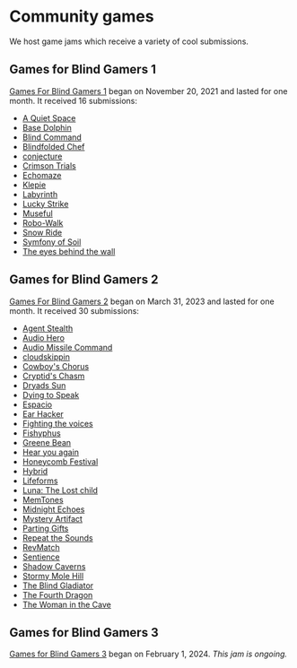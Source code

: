 # Community games
We host game jams which receive a variety of cool submissions.

<!--
Editorial note:
Do we want to call out notable submissions here?
We could have write-ups for a few stellar entries, before listing all of them alphabetically at the end of each section.
-->

## Games for Blind Gamers 1
[Games For Blind Gamers 1](https://itch.io/jam/games-for-blind-gamers) began on November 20, 2021 and lasted for one month.
It received 16 submissions:
- [A Quiet Space](https://saoigames.itch.io/a-quiet-space)
- [Base Dolphin](https://nsix.itch.io/base-dolphin)
- [Blind Command](https://vaudio.itch.io/blind-command)
- [Blindfolded Chef](https://frog-panda.itch.io/blindfolded-chef)
- [conjecture](https://suzimoocow.itch.io/conjecture)
- [Crimson Trials](https://bitwixt.itch.io/crimson-trials)
- [Echomaze](https://spacefetus.itch.io/echomaze)
- [Klepie](https://drnlab.itch.io/kelpie)
- [Labyrinth](https://isolation.itch.io/labyrinth)
- [Lucky Strike](https://origamez.itch.io/lucky-strike)
- [Museful](https://rafacarneros.itch.io/museful)
- [Robo-Walk](https://headphaseaudio.itch.io/robo-walk)
- [Snow Ride](https://vojay.itch.io/audio-snow-ride)
- [Symfony of Soil](https://ericbomb.itch.io/symphony-of-soil)
- [The eyes behind the wall](https://comandogdev.itch.io/the-eyes-behind-the-wall)

## Games for Blind Gamers 2
[Games For Blind Gamers 2](https://itch.io/jam/games-for-blind-gamers-2) began on March 31, 2023 and lasted for one month.
It received 30 submissions:
- [Agent Stealth](https://felipe-sound.itch.io/agent-stealth)
- [Audio Hero](https://perfect-c-games.itch.io/audio-hero)
- [Audio Missile Command](https://keolinsk.itch.io/audio-missile-command)
- [cloudskippin](https://stratifarm.itch.io/cloudskippin-jam)
- [Cowboy's Chorus](https://zclipse.itch.io/cowboys-chorus)
- [Cryptid's Chasm](https://kersed.itch.io/cryptids-chasm)
- [Dryads Sun](https://arnebab.itch.io/dryads-sun)
- [Dying to Speak](https://dyulai.itch.io/dying-to-speak)
- [Espacio](https://jdzz100.itch.io/espacio)
- [Ear Hacker](https://jcroisant.itch.io/ear-hacker-jam)
- [Fighting the voices](https://aquiles-m.itch.io/fighting-the-voices)
- [Fishyphus](https://shiftbacktick.itch.io/fishyphus)
- [Greene Bean](https://fullmetalashley.itch.io/gfbg-2023)
- [Hear you again](https://urbanzero.itch.io/hear-you-again)
- [Honeycomb Festival](https://dvalkyrie.itch.io/honeycomb-festival)
- [Hybrid](https://deengames.itch.io/hybrid)
- [Lifeforms](https://thewrongjohn.itch.io/lifeforms)
- [Luna: The Lost child](https://espressobuns.itch.io/luna-the-lost-child)
- [MemTones](https://raconteur81.itch.io/memtones)
- [Midnight Echoes](https://bowman.itch.io/midnight-echoes)
- [Mystery Artifact](https://nifflas.itch.io/mystery-artifact)
- [Parting Gifts](https://eileencalub.itch.io/parting-gifts)
- [Repeat the Sounds](https://kethram.itch.io/repeat-the-sounds)
- [RevMatch](https://jordanfb.itch.io/revmatch)
- [Sentience](https://tallguyprods.itch.io/sentience)
- [Shadow Caverns](https://jairm.itch.io/shadowcaverns)
- [Stormy Mole Hill](https://l0aurore.itch.io/stormy-mole-hole)
- [The Blind Gladiator](https://choollol.itch.io/the-blind-gladiator)
- [The Fourth Dragon](https://ericbomb.itch.io/the-fourth-dragon)
- [The Woman in the Cave](https://eibriel.itch.io/the-woman-in-the-cave)

## Games for Blind Gamers 3
[Games for Blind Gamers 3](https://itch.io/jam/games-for-blind-gamers-3) began on February 1, 2024. _This jam is ongoing._
